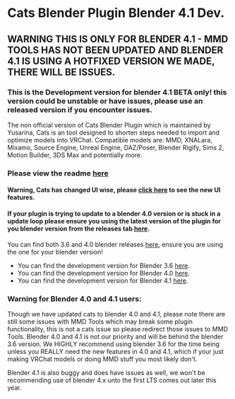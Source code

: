 # Cats Blender Plugin Blender 4.1 Dev.

## WARNING THIS IS ONLY FOR BLENDER 4.1 - MMD TOOLS HAS NOT BEEN UPDATED AND BLENDER 4.1 IS USING A HOTFIXED VERSION WE MADE, THERE WILL BE ISSUES.
### This is the Development version for blender 4.1 BETA only! this version could be unstable or have issues, please use an released version if you encounter issues.

The non official version of Cats Blender Plugin which is maintained by Yusarina, Cats is an tool designed to shorten steps needed to import and optimize models into VRChat. Compatible models are: MMD, XNALara, Mixamo, Source Engine, Unreal Engine, DAZ/Poser, Blender Rigify, Sims 2, Motion Builder, 3DS Max and potentially more.

### Please view the readme [here](https://github.com/Yusarina/Cats-Blender-Plugin-Unofficial-/tree/Welcome)

#### Warning, Cats has changed UI wise, please [click here](https://github.com/Yusarina/Cats-Blender-Plugin-Unofficial-/wiki/Features) to see the new UI features.
#### If your plugin is trying to update to a blender 4.0 version or is stuck in a update loop please ensure you using the latest version of the plugin for you blender version from the releases tab [here](https://github.com/Yusarina/Cats-Blender-Plugin-Unofficial-/releases).

You can find both 3.6 and 4.0 blender releases [here](https://github.com/Yusarina/Cats-Blender-Plugin-Unofficial-/releases), ensure you are using the one for your blender version!  

- You can find the development version for Blender 3.6 [here](https://github.com/Yusarina/Cats-Blender-Plugin-Unofficial-/tree/blender-36-dev).
- You can find the development version for Blender 4.0 [here](https://github.com/Yusarina/Cats-Blender-Plugin-Unofficial-/tree/blender-40-dev).
- You can find the development version for Blender 4.1 [here](https://github.com/Yusarina/Cats-Blender-Plugin-Unofficial-/tree/blender-41-dev).

### Warning for Blender 4.0 and 4.1 users:
Though we have updated cats to blender 4.0 and 4.1, please note there are still some issues with MMD Tools which may break some plugin functionality, this is not a cats issue so please redirect those issues to MMD Tools. Blender 4.0 and 4.1 is not our priority and will be behind the blender 3.6 version. We HIGHLY recommend using blender 3.6 for the time being unless you REALLY need the new features in 4.0 and 4.1, which if your just making VRChat models or doing MMD stuff you most likely don't.

Blender 4.1 is also buggy and does have issues as well, we won't be recommending use of blender 4.x unto the first LTS comes out later this year.
